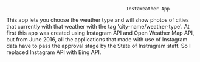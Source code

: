 												

												InstaWeather App


This app lets you choose the weather type and will show photos of cities that currently with that weather with the tag 'city-name/weather-type'. 
At first this app was created using Instagram API and Open Weather Map API, but from June 2016, all the applications that made with use of Instagram data have to pass the approval stage by the State of Instragram staff. So I replaced Instagram API with Bing API.